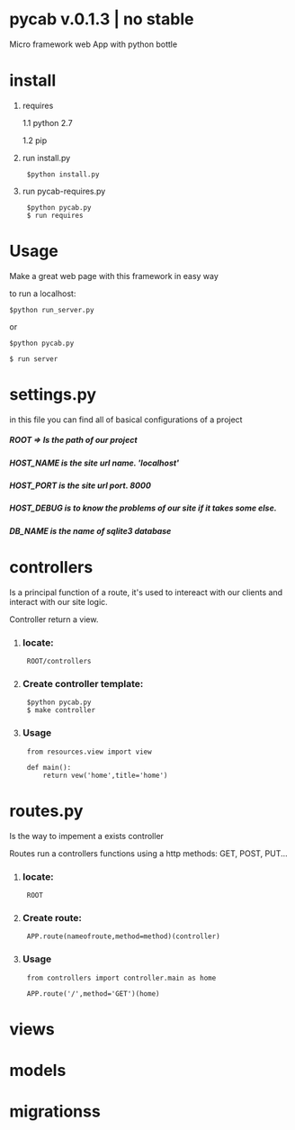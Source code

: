 # pycab v.0.1.3 | no stable
Micro framework web App with python bottle

# install

1. requires

    1.1 python 2.7

    1.2 pip

2. run install.py

        $python install.py

3. run pycab-requires.py

        $python pycab.py
        $ run requires



# Usage

Make a great web page with this framework in easy way

to run a localhost:

    $python run_server.py

or

    $python pycab.py

    $ run server

# settings.py

in this file you can find all of basical configurations of a project

##### ROOT => Is the path of our project

##### HOST_NAME is the site url name. 'localhost'
  
##### HOST_PORT is the site url port. 8000

##### HOST_DEBUG is to know the problems of our site if it takes some else.

##### DB_NAME is the name of sqlite3 database




# controllers

Is a principal function of a route, it's used to intereact with 
our clients and interact with our site logic. 

Controller return a view.

1. ### locate:

        ROOT/controllers
    
2. ### Create controller template:

        $python pycab.py    
        $ make controller
        
3. ### Usage

        from resources.view import view
        
        def main():
            return vew('home',title='home')

# routes.py

Is the way to impement a exists controller 

Routes run a controllers functions using a http methods: GET, POST, PUT...

1. ### locate:

        ROOT
    
2. ### Create route:

        APP.route(nameofroute,method=method)(controller)
        
3. ### Usage

        from controllers import controller.main as home
        
        APP.route('/',method='GET')(home)

# views

# models

# migrationss






